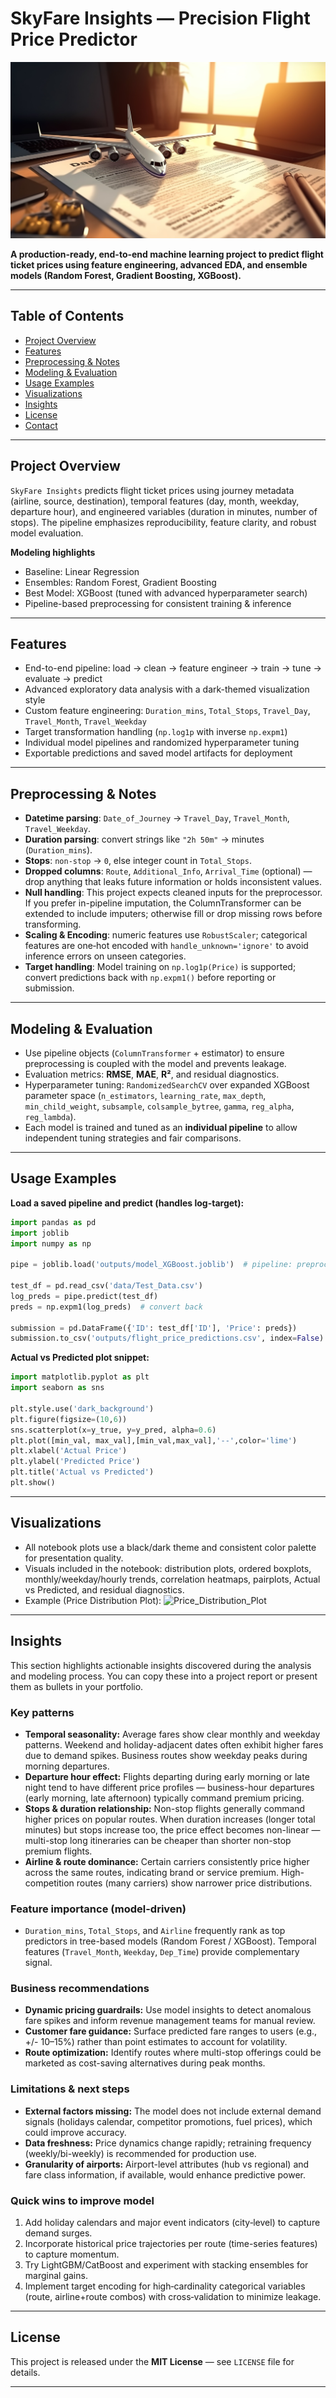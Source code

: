 # SkyFare Insights — Precision Flight Price Predictor

![Flight_Wallpaper](flight_wallpaper.jpg)

**A production-ready, end-to-end machine learning project to predict flight ticket prices using feature engineering, advanced EDA, and ensemble models (Random Forest, Gradient Boosting, XGBoost).**

---

## Table of Contents
- [Project Overview](#project-overview)
- [Features](#features)
- [Preprocessing & Notes](#preprocessing--notes)
- [Modeling & Evaluation](#modeling--evaluation)
- [Usage Examples](#usage-examples)
- [Visualizations](#visualizations)
- [Insights](#insights)
- [License](#license)
- [Contact](#contact)

---

## Project Overview
`SkyFare Insights` predicts flight ticket prices using journey metadata (airline, source, destination), temporal features (day, month, weekday, departure hour), and engineered variables (duration in minutes, number of stops). The pipeline emphasizes reproducibility, feature clarity, and robust model evaluation.

**Modeling highlights**
- Baseline: Linear Regression
- Ensembles: Random Forest, Gradient Boosting
- Best Model: XGBoost (tuned with advanced hyperparameter search)
- Pipeline-based preprocessing for consistent training & inference

---

## Features
- End-to-end pipeline: load → clean → feature engineer → train → tune → evaluate → predict
- Advanced exploratory data analysis with a dark-themed visualization style
- Custom feature engineering: `Duration_mins`, `Total_Stops`, `Travel_Day`, `Travel_Month`, `Travel_Weekday`
- Target transformation handling (`np.log1p` with inverse `np.expm1`)
- Individual model pipelines and randomized hyperparameter tuning
- Exportable predictions and saved model artifacts for deployment


---

## Preprocessing & Notes
- **Datetime parsing**: `Date_of_Journey` → `Travel_Day`, `Travel_Month`, `Travel_Weekday`.
- **Duration parsing**: convert strings like `"2h 50m"` → minutes (`Duration_mins`).
- **Stops**: `non-stop` → `0`, else integer count in `Total_Stops`.
- **Dropped columns**: `Route`, `Additional_Info`, `Arrival_Time` (optional) — drop anything that leaks future information or holds inconsistent values.
- **Null handling**: This project expects cleaned inputs for the preprocessor. If you prefer in-pipeline imputation, the ColumnTransformer can be extended to include imputers; otherwise fill or drop missing rows before transforming.
- **Scaling & Encoding**: numeric features use `RobustScaler`; categorical features are one‑hot encoded with `handle_unknown='ignore'` to avoid inference errors on unseen categories.
- **Target handling**: Model training on `np.log1p(Price)` is supported; convert predictions back with `np.expm1()` before reporting or submission.

---

## Modeling & Evaluation
- Use pipeline objects (`ColumnTransformer` + estimator) to ensure preprocessing is coupled with the model and prevents leakage.
- Evaluation metrics: **RMSE**, **MAE**, **R²**, and residual diagnostics.
- Hyperparameter tuning: `RandomizedSearchCV` over expanded XGBoost parameter space (`n_estimators`, `learning_rate`, `max_depth`, `min_child_weight`, `subsample`, `colsample_bytree`, `gamma`, `reg_alpha`, `reg_lambda`).
- Each model is trained and tuned as an **individual pipeline** to allow independent tuning strategies and fair comparisons.

---

## Usage Examples
**Load a saved pipeline and predict (handles log-target):**
```python
import pandas as pd
import joblib
import numpy as np

pipe = joblib.load('outputs/model_XGBoost.joblib')  # pipeline: preprocess + estimator

test_df = pd.read_csv('data/Test_Data.csv')
log_preds = pipe.predict(test_df)
preds = np.expm1(log_preds)  # convert back

submission = pd.DataFrame({'ID': test_df['ID'], 'Price': preds})
submission.to_csv('outputs/flight_price_predictions.csv', index=False)
```

**Actual vs Predicted plot snippet:**
```python
import matplotlib.pyplot as plt
import seaborn as sns

plt.style.use('dark_background')
plt.figure(figsize=(10,6))
sns.scatterplot(x=y_true, y=y_pred, alpha=0.6)
plt.plot([min_val, max_val],[min_val,max_val],'--',color='lime')
plt.xlabel('Actual Price')
plt.ylabel('Predicted Price')
plt.title('Actual vs Predicted')
plt.show()
```

---

## Visualizations
- All notebook plots use a black/dark theme and consistent color palette for presentation quality.
- Visuals included in the notebook: distribution plots, ordered boxplots, monthly/weekday/hourly trends, correlation heatmaps, pairplots, Actual vs Predicted, and residual diagnostics.
- Example (Price Distribution Plot):
![Price_Distribution_Plot](Price-Distribution-Plot.jpg)

---

## Insights
This section highlights actionable insights discovered during the analysis and modeling process. You can copy these into a project report or present them as bullets in your portfolio.

### Key patterns
- **Temporal seasonality:** Average fares show clear monthly and weekday patterns. Weekend and holiday-adjacent dates often exhibit higher fares due to demand spikes. Business routes show weekday peaks during morning departures.
- **Departure hour effect:** Flights departing during early morning or late night tend to have different price profiles — business-hour departures (early morning, late afternoon) typically command premium pricing.
- **Stops & duration relationship:** Non-stop flights generally command higher prices on popular routes. When duration increases (longer total minutes) but stops increase too, the price effect becomes non-linear — multi-stop long itineraries can be cheaper than shorter non-stop premium flights.
- **Airline & route dominance:** Certain carriers consistently price higher across the same routes, indicating brand or service premium. High-competition routes (many carriers) show narrower price distributions.

### Feature importance (model-driven)
- `Duration_mins`, `Total_Stops`, and `Airline` frequently rank as top predictors in tree-based models (Random Forest / XGBoost). Temporal features (`Travel_Month`, `Weekday`, `Dep_Time`) provide complementary signal.

### Business recommendations
- **Dynamic pricing guardrails:** Use model insights to detect anomalous fare spikes and inform revenue management teams for manual review.
- **Customer fare guidance:** Surface predicted fare ranges to users (e.g., +/- 10–15%) rather than point estimates to account for volatility.
- **Route optimization:** Identify routes where multi-stop offerings could be marketed as cost-saving alternatives during peak months.

### Limitations & next steps
- **External factors missing:** The model does not include external demand signals (holidays calendar, competitor promotions, fuel prices), which could improve accuracy.
- **Data freshness:** Price dynamics change rapidly; retraining frequency (weekly/bi-weekly) is recommended for production use.
- **Granularity of airports:** Airport-level attributes (hub vs regional) and fare class information, if available, would enhance predictive power.

### Quick wins to improve model
1. Add holiday calendars and major event indicators (city‑level) to capture demand surges.
2. Incorporate historical price trajectories per route (time-series features) to capture momentum.
3. Try LightGBM/CatBoost and experiment with stacking ensembles for marginal gains.
4. Implement target encoding for high‑cardinality categorical variables (route, airline+route combos) with cross‑validation to minimize leakage.

---

## License
This project is released under the **MIT License** — see `LICENSE` file for details.

---
